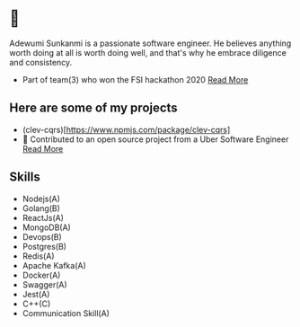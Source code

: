# 👋
  Adewumi Sunkanmi is a passionate software engineer.
  He believes anything worth doing at all is worth doing well, and that's why he embrace diligence and consistency.
- Part of team(3) who won the FSI hackathon 2020 [Read More](https://www.efina.org.ng/media-room/team-inclusion-wins-efinas-fintech4wd-hackathon)
## Here are some of my projects
- (clev-cqrs)[https://www.npmjs.com/package/clev-cqrs]
- 👯 Contributed to an open source project from a Uber Software Engineer [Read More](https://github.com/trekhleb/javascript-algorithms/pull/517)

## Skills
- Nodejs(A)
- Golang(B)
- ReactJs(A)
- MongoDB(A)
- Devops(B)
- Postgres(B)
- Redis(A)
- Apache Kafka(A)
- Docker(A)
- Swagger(A)
- Jest(A)
- C++(C)
- Communication Skill(A)


